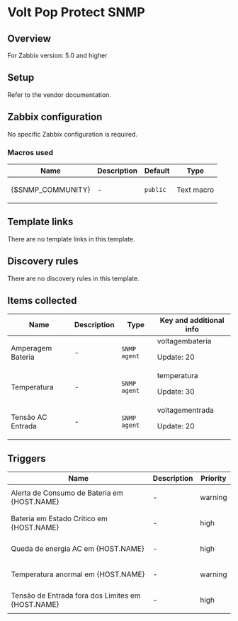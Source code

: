 # Volt Pop Protect SNMP

## Overview

For Zabbix version: 5.0 and higher

## Setup

Refer to the vendor documentation.

## Zabbix configuration

No specific Zabbix configuration is required.

### Macros used

|Name|Description|Default|Type|
|----|-----------|-------|----|
|{$SNMP_COMMUNITY}|<p>-</p>|`public`|Text macro|
## Template links

There are no template links in this template.

## Discovery rules

There are no discovery rules in this template.

## Items collected

|Name|Description|Type|Key and additional info|
|----|-----------|----|----|
|Amperagem Bateria|<p>-</p>|`SNMP agent`|voltagembateria<p>Update: 20</p>|
|Temperatura|<p>-</p>|`SNMP agent`|temperatura<p>Update: 30</p>|
|Tensão AC Entrada|<p>-</p>|`SNMP agent`|voltagementrada<p>Update: 20</p>|
## Triggers

|Name|Description|Priority|
|----|-----------|----|
|Alerta de Consumo de Bateria em {HOST.NAME}|<p>-</p>|warning|
|Bateria em Estado Critico em {HOST.NAME}|<p>-</p>|high|
|Queda de energia AC em {HOST.NAME}|<p>-</p>|high|
|Temperatura anormal em {HOST.NAME}|<p>-</p>|warning|
|Tensão de Entrada fora dos Limites em {HOST.NAME}|<p>-</p>|high|
